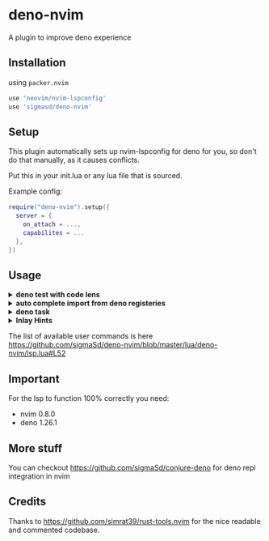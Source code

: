 # deno-nvim

A plugin to improve deno experience

## Installation

using `packer.nvim`

```lua
use 'neovim/nvim-lspconfig'
use 'sigmasd/deno-nvim'
```

## Setup

This plugin automatically sets up nvim-lspconfig for deno for you, so don't do
that manually, as it causes conflicts.

Put this in your init.lua or any lua file that is sourced.<br>

Example config:

```lua
require("deno-nvim").setup({
  server = {
    on_attach = ...,
    capabilites = ...
  },
})
```

## Usage

<details>
  <summary>
	<b>deno test with code lens</b>
  </summary>

<p>use <i>vim.lsp.codelens</i> to activate this </p>
  <img src="https://github.com/sigmaSd/nvim-deno-demos/raw/master/test.gif"/>
</details>

<details>
  <summary>
	<b>auto complete import from deno registeries</b>
  </summary>
  <img src="https://github.com/sigmaSd/nvim-deno-demos/raw/master/auto_import.gif"/>
</details>

<details>
  <summary>
	<b>deno task</b>
  </summary>
  <img src="https://github.com/sigmaSd/nvim-deno-demos/raw/master/task.gif"/>
</details>

<details>
  <summary>
    <b>Inlay Hints</b>
  </summary>
<img src="https://github.com/sigmaSd/nvim-deno-demos/raw/master/inlay_hints.png"/>
  
Inlay hints are supported in deno from version 1.27.0, to use it install https://github.com/lvimuser/lsp-inlayhints.nvim and add this to your init.lua where you instantiate denols server:

```lua
require "deno-nvim".setup({
    server = {
        on_attach = ...,
        capabilities = ...,
        settings = {
            deno = {
                inlayHints = {
                    parameterNames = {
                        enabled = "all"
                    },
                    parameterTypes = {
                        enabled = true
                    },
                    variableTypes = {
                        enabled = true
                    },
                    propertyDeclarationTypes = {
                        enabled = true
                    },
                    functionLikeReturnTypes = {
                        enabled = true
                    },
                    enumMemberValues = {
                        enabled = true
                    },
                }

            }
        }
    }
})
```

Now you should be able to show the hints with
`require('lsp-inlayhints').toggle()`

</details>

The list of available user commands is here
https://github.com/sigmaSd/deno-nvim/blob/master/lua/deno-nvim/lsp.lua#L52

## Important

For the lsp to function 100% correctly you need:

- nvim 0.8.0
- deno 1.26.1

## More stuff

You can checkout https://github.com/sigmaSd/conjure-deno for deno repl
integration in nvim

## Credits

Thanks to https://github.com/simrat39/rust-tools.nvim for the nice readable and
commented codebase.
